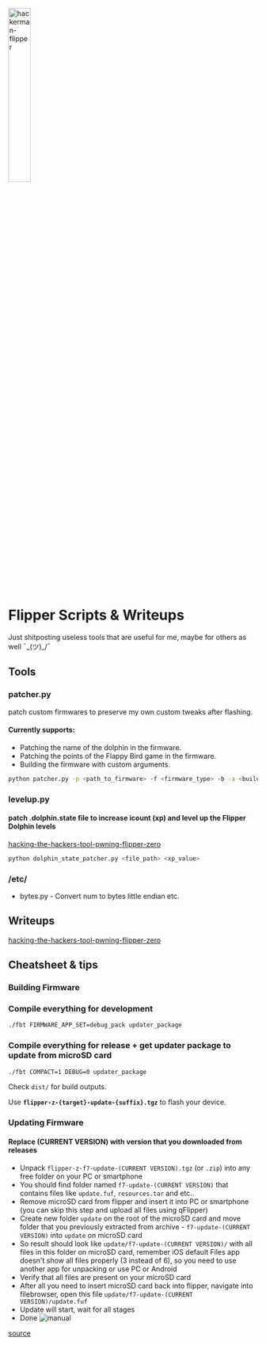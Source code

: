 <img src="https://miro.medium.com/v2/resize:fit:4800/format:webp/1*pCu3qdwrNTUcCm553x46gg.png" width="30%" alt="hackerman-flipper">
<br>

# Flipper Scripts & Writeups

Just shitposting useless tools that are useful for me,
maybe for others as well ¯\_(ツ)_/¯

## Tools
### patcher.py 
patch custom firmwares to preserve my own custom tweaks after flashing. <br> 
#### Currently supports:

- Patching the name of the dolphin in the firmware.
- Patching the points of the Flappy Bird game in the firmware.
- Building the firmware with custom arguments.
```bash
python patcher.py -p <path_to_firmware> -f <firmware_type> -b -a <build_args>
```

### levelup.py
#### patch .dolphin.state file to increase icount (xp) and level up the Flipper Dolphin levels

[hacking-the-hackers-tool-pwning-flipper-zero](https://medium.com/@60noypearl/hacking-the-hackers-tool-pwning-flipper-zero-s-levels-for-fun-1dd16847da5a)

```bash
python dolphin_state_patcher.py <file_path> <xp_value>
```


### /etc/
- bytes.py - Convert num to bytes little endian etc. 

## Writeups
[hacking-the-hackers-tool-pwning-flipper-zero](https://medium.com/@60noypearl/hacking-the-hackers-tool-pwning-flipper-zero-s-levels-for-fun-1dd16847da5a)






## Cheatsheet & tips

### Building Firmware
### Compile everything for development

```sh
./fbt FIRMWARE_APP_SET=debug_pack updater_package
```

### Compile everything for release + get updater package to update from microSD card

```sh
./fbt COMPACT=1 DEBUG=0 updater_package
```

Check `dist/` for build outputs.

Use **`flipper-z-{target}-update-{suffix}.tgz`** to flash your device.



### Updating Firmware

#### **Replace (CURRENT VERSION) with version that you downloaded from releases**
- Unpack `flipper-z-f7-update-(CURRENT VERSION).tgz` (or `.zip`) into any free folder on your PC or smartphone
- You should find folder named `f7-update-(CURRENT VERSION)` that contains files like `update.fuf`, `resources.tar` and etc..
- Remove microSD card from flipper and insert it into PC or smartphone (you can skip this step and upload all files using qFlipper)
- Create new folder `update` on the root of the microSD card and move folder that you previously extracted from archive - `f7-update-(CURRENT VERSION)` into `update` on microSD card
- So result should look like `update/f7-update-(CURRENT VERSION)/` with all files in this folder on microSD card, remember iOS default Files app doesn't show all files properly (3 instead of 6), so you need to use another app for unpacking or use PC or Android
- Verify that all files are present on your microSD card
- After all you need to insert microSD card back into flipper, navigate into filebrowser, open this file 
`update/f7-update-(CURRENT VERSION)/update.fuf`
- Update will start, wait for all stages
- Done
![manual](https://user-images.githubusercontent.com/40743392/235006410-19eaf58e-2425-4e8e-8ec9-973bda362c47.png)

[source](https://github.com/DarkFlippers/unleashed-firmware/blob/dev/documentation/HowToInstall.md#update-firmware)
